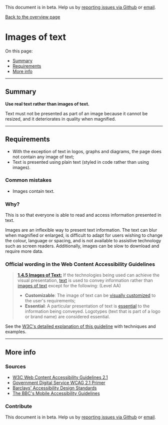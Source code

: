 This document is in beta. Help us by [reporting issues via Github](https://github.com/jfhector/accessibility-guidelines) or [email](mailto:jeanfrancois.hector@googlemail.com).

[Back to the overview page](./../index.html)

# Images of text

On this page:

- [Summary](#summary)
- [Requirements](#requirements)
- [More info](#more-info)

---

## Summary

**Use real text rather than images of text.**

Text must not be presented as part of an image because it cannot be resized, and it deteriorates in quality when magnified.

---

## Requirements

- With the exception of text in logos, graphs and diagrams, the page does not contain any image of text;
- Text is presented using plain text (styled in code rather than using images).

### Common mistakes

- Images contain text.

### Why?

This is so that everyone is able to read and access information presented in text.

Images are an inflexible way to present text information. The text can blur when magnified or enlarged, is difficult to adapt for users wishing to change the colour, language or spacing, and is not available to assistive technology such as screen readers. Additionally, images can be slow to download and require more data.

### Official wording in the Web Content Accessibility Guidelines

> [**1.4.5 Images of Text:**](https://www.w3.org/TR/UNDERSTANDING-WCAG20/visual-audio-contrast-text-presentation.html) If the technologies being used can achieve the visual presentation, [text](https://www.w3.org/TR/UNDERSTANDING-WCAG20/visual-audio-contrast-text-presentation.html#textdef) is used to convey information rather than [images of text](https://www.w3.org/TR/UNDERSTANDING-WCAG20/visual-audio-contrast-text-presentation.html#images-of-textdef) except for the following: (Level AA)
>
> - **Customizable**: The image of text can be [visually customized](https://www.w3.org/TR/UNDERSTANDING-WCAG20/visual-audio-contrast-text-presentation.html#visually-customizeddef) to the user's requirements;
> - **Essential**: A particular presentation of text is [essential](https://www.w3.org/TR/UNDERSTANDING-WCAG20/visual-audio-contrast-text-presentation.html#essentialdef) to the information being conveyed. Logotypes (text that is part of a logo or brand name) are considered essential.

See the [W3C's detailed explanation of this guideline](https://www.w3.org/TR/UNDERSTANDING-WCAG20/visual-audio-contrast-text-presentation.html) with techniques and examples.

---

## More info

### Sources

- [W3C Web Content Accessibility Guidelines 2.1](https://www.w3.org/TR/WCAG21/)
- [Government Digital Service WCAG 2.1 Primer](https://alphagov.github.io/wcag-primer/)
- [Barclays' Accessibility Design Standards](https://home.barclays/who-we-are/our-suppliers/our-requirements-of-external-suppliers/)
- [The BBC's Mobile Accessibility Guidelines](https://www.bbc.co.uk/guidelines/futuremedia/accessibility/mobile/summary)

### Contribute

This document is in beta. Help us by [reporting issues via Github](https://github.com/jfhector/accessibility-guidelines) or [email](mailto:jeanfrancois.hector@googlemail.com).
